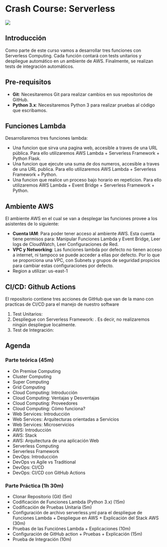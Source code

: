 # Crash Course: Serverless

![](https://user-images.githubusercontent.com/2752551/30404911-d575539c-989d-11e7-9a74-df8533b95c6d.png)

## Introducción 
Como parte de este curso vamos a desarrollar tres funciones con Serverless Computing. Cada función contará con tests unitarios y despliegue automático en un ambiente de AWS. Finalmente, se realizan tests de integración automáticos. 


## Pre-requisitos
- **Git**: Necesitaremos Git para realizar cambios en sus repositorios de GitHub.
- **Python 3.x**: Necesitaremos Python 3 para realizar pruebas al código que escribamos.


## Funciones Lambda
Desarrollaremos tres funciones lambda:
- Una funcion que sirva una pagina web, accesible a traves de una URL pública. Para ello utilizaremos AWS Lambda + Serverless Framework + Python Flask.
- Una funcion que ejecute una suma de dos numeros, accesible a traves de una URL publica. Para ello utilizaremos AWS Lambda + Serverless Framework + Python.
- Una funcion que realice un proceso bajo horario en repeticion. Para ello utilizaremos AWS Lambda + Event Bridge + Serverless Framework + Python.


## Ambiente AWS
El ambiente AWS en el cual se van a desplegar las funciones provee a los asistentes de lo siguiente:
- **Cuenta IAM**: Para poder tener acceso al ambiente AWS. Esta cuenta tiene permisos para: Manipular Funciones Lambda y Event Bridge, Leer logs de CloudWatch, Leer Configuraciones de Red.
- **VPC y Networking**: Las funciones lambda por defecto no tienen acceso a internet, ni tampoco se puede acceder a ellas por defecto. Por lo que se proporciona una VPC, con Subnets y grupos de seguridad propicios para cambiar estas configuraciones por defecto.
- Region a utilizar: us-east-1

## CI/CD: Github Actions
El repositorio contiene tres acciones de GitHub que van de la mano con practicas de CI/CD para el manejo de nuestro software
1. Test Unitarios:
2. Despliegue con Serverless Framework: . Es decir, no realizaremos ningún despliegue localmente.
3. Test de Integración:


## Agenda 
### Parte teórica (45m)
- On Premise Computing
- Cluster Computing
- Super Computing
- Grid Computing
- Cloud Computing: Introducción
- Cloud Computing: Ventajas y Desventajas
- Cloud Computing: Proveedores
- Cloud Computing: Cómo funciona?
- Web Services: Introducción
- Web Services: Arquitecturas orientadas a Servicios
- Web Services: Microservicios
- AWS: Introducción
- AWS: Stack
- AWS: Arquitectura de una aplicación Web
- Serverless Computing
- Serverless Framework
- DevOps: Introducción 
- DevOps vs Agile vs Traditional
- DevOps: CI/CD
- DevOps: CI/CD con GitHub Actions

### Parte Práctica (1h 30m)
- Clonar Repositorio (Git) (5m)
- Codificación de Funciones Lambda (Python 3.x) (15m)
- Codificación de Pruebas Unitaria (5m) 
- Configuración de archivo serverless.yml para el despliegue de Funciones Lambda + Despliegue en AWS + Explicación del Stack AWS (30m) 
- Pruebas de las Funciónes Lambda + Explicaciones (10m)
- Configuración de GitHub action + Pruebas + Explicación (15m) 
- Prueba de Integración (10m)

